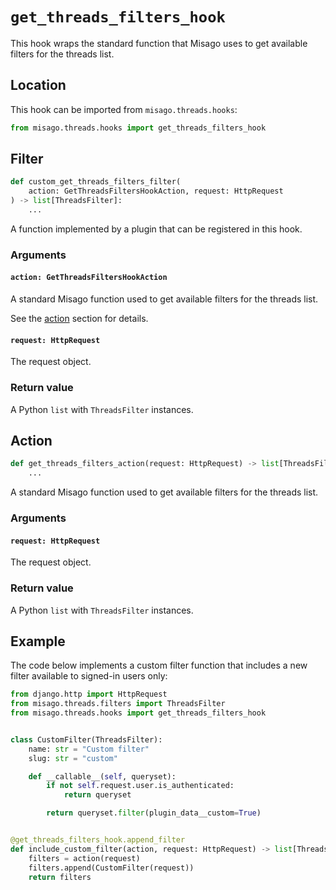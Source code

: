 # `get_threads_filters_hook`

This hook wraps the standard function that Misago uses to get available filters for the threads list.


## Location

This hook can be imported from `misago.threads.hooks`:

```python
from misago.threads.hooks import get_threads_filters_hook
```


## Filter

```python
def custom_get_threads_filters_filter(
    action: GetThreadsFiltersHookAction, request: HttpRequest
) -> list[ThreadsFilter]:
    ...
```

A function implemented by a plugin that can be registered in this hook.


### Arguments

#### `action: GetThreadsFiltersHookAction`

A standard Misago function used to get available filters for the threads list.

See the [action](#action) section for details.


#### `request: HttpRequest`

The request object.


### Return value

A Python `list` with `ThreadsFilter` instances.


## Action

```python
def get_threads_filters_action(request: HttpRequest) -> list[ThreadsFilter]:
    ...
```

A standard Misago function used to get available filters for the threads list.


### Arguments

#### `request: HttpRequest`

The request object.


### Return value

A Python `list` with `ThreadsFilter` instances.


## Example

The code below implements a custom filter function that includes a new filter available to signed-in users only:

```python
from django.http import HttpRequest
from misago.threads.filters import ThreadsFilter
from misago.threads.hooks import get_threads_filters_hook


class CustomFilter(ThreadsFilter):
    name: str = "Custom filter"
    slug: str = "custom"

    def __callable__(self, queryset):
        if not self.request.user.is_authenticated:
            return queryset

        return queryset.filter(plugin_data__custom=True)


@get_threads_filters_hook.append_filter
def include_custom_filter(action, request: HttpRequest) -> list[ThreadsFilter]:
    filters = action(request)
    filters.append(CustomFilter(request))
    return filters
```